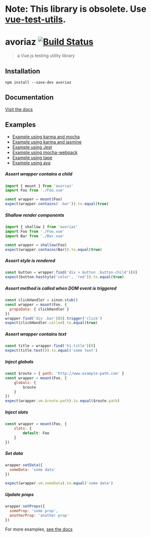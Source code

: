 # Note: This library is obsolete. Use [vue-test-utils](https://github.com/vuejs/vue-test-utils). 
# avoriaz [![Build Status](https://travis-ci.org/eddyerburgh/avoriaz.svg?branch=master)](https://travis-ci.org/eddyerburgh/avoriaz)


> a Vue.js testing utility library


## Installation

```
npm install --save-dev avoriaz
```

## Documentation

[Visit the docs](https://eddyerburgh.gitbooks.io/avoriaz/content/)

## Examples

- [Example using karma and mocha](https://github.com/eddyerburgh/avoriaz-karma-mocha-example)
- [Example using karma and jasmine](https://github.com/eddyerburgh/avoriaz-karma-jasmine-example)
- [Example using Jest](https://github.com/eddyerburgh/avoriaz-jest-example)
- [Example using mocha-webpack](https://github.com/eddyerburgh/avoriaz-mocha-example)
- [Example using tape](https://github.com/eddyerburgh/avoriaz-tape-example)
- [Example using ava](https://github.com/eddyerburgh/avoriaz-ava-example)

##### Assert wrapper contains a child
```js
import { mount } from 'avoriaz'
import Foo from './Foo.vue'

const wrapper = mount(Foo)
expect(wrapper.contains('.bar')).to.equal(true)
```

##### Shallow render components
```js
import { shallow } from 'avoriaz'
import Foo from './Foo.vue'
import Bar from './Bar.vue'

const wrapper = shallow(Foo)
expect(wrapper.contains(Bar)).to.equal(true)
```

##### Assert style is rendered
```js
const button = wrapper.find('div > button .button-child')[0]
expect(button.hasStyle('color', 'red')).to.equal(true)
```

##### Assert method is called when DOM event is triggered
```js
const clickHandler = sinon.stub()
const wrapper = mount(Foo, {
  propsData: { clickHandler }
})
wrapper.find('div .bar')[0].trigger('click')
expect(clickHandler.called).to.equal(true)
```

##### Assert wrapper contains text
```js
const title = wrapper.find('h1.title')[0]
expect(title.text()).to.equal('some text')
```

##### Inject globals
```js
const $route = { path: 'http://www.example-path.com' }
const wrapper = mount(Foo, { 
    globals: {
        $route
    }
})
expect(wrapper.vm.$route.path).to.equal($route.path)
```

##### Inject slots
```js
const wrapper = mount(Foo, { 
    slots: {
        default: Foo
    }
})
```

##### Set data
```js
wrapper.setData({
  someData: 'some data'
})

expect(wrapper.vm.someData).to.equal('some data')
```

##### Update props
```js
wrapper.setProps({
  someProp: 'some prop',
  anotherProp: 'another prop'
})
```

For more examples, [see the docs](https://eddyerburgh.gitbooks.io/avoriaz/content/)
